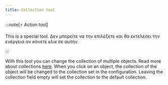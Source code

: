 ```yaml
---
title: Collection tool
---
```


:::note[⚡ Action tool]

This is a special tool.
Δεν μπορείτε να την επιλέξετε και θα εκτελέσει την ενέργεια αν κάνετε κλικ σε αυτήν.

:::

With this tool you can change the collection of multiple objects. Read more about collections [here](../collections.md).
When you click on an object, the collection of the object will be changed to the collection set in the configuration. Leaving the collection field empty will set the collection to the default collection.
